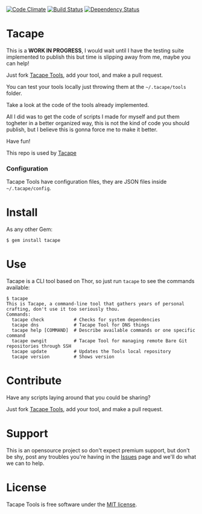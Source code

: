 [![Code Climate](https://codeclimate.com/github/lucasmartins/tacape.png)](https://codeclimate.com/github/lucasmartins/tacape) [![Build Status](https://secure.travis-ci.org/lucasmartins/tacape.png?branch=master)](https://travis-ci.org/lucasmartins/tacape) [![Dependency Status](https://gemnasium.com/lucasmartins/tacape.png)](https://gemnasium.com/lucasmartins/tacape)

Tacape
======

This is a **WORK IN PROGRESS**, I would wait until I have the testing suite implemented to publish this but time is slipping away from me, maybe you can help!

Just fork [Tacape Tools](https://github.com/lucasmartins/tacape-tools), add your tool, and make a pull request.

You can test your tools locally just throwing them at the `~/.tacape/tools` folder.

Take a look at the code of the tools already implemented.

All I did was to get the code of scripts I made for myself and put them togheter in a better organized way, this is not the kind of code you should publish, but I believe this is gonna force me to make it better.

Have fun!

This repo is used by [Tacape](https://github.com/lucasmartins/tacape)

### Configuration
Tacape Tools have configuration files, they are JSON files inside `~/.tacape/config`.

Install
=======

As any other Gem:

`$ gem install tacape`

Use
===

Tacape is a CLI tool based on Thor, so just run `tacape` to see the commands available:

```
$ tacape
This is Tacape, a command-line tool that gathers years of personal crafting, don't use it too seriously thou.
Commands:
  tacape check           # Checks for system dependencies
  tacape dns             # Tacape Tool for DNS things
  tacape help [COMMAND]  # Describe available commands or one specific command
  tacape owngit          # Tacape Tool for managing remote Bare Git repositories through SSH
  tacape update          # Updates the Tools local repository
  tacape version         # Shows version
```

Contribute
==========

Have any scripts laying around that you could be sharing? 

Just fork [Tacape Tools](https://github.com/lucasmartins/tacape-tools), add your tool, and make a pull request.

Support
=======

This is an opensource project so don't expect premium support, but don't be shy, post any troubles you're having in the [Issues](https://github.com/lucasmartins/tacape/issues) page and we'll do what we can to help.

License
=======

Tacape Tools is free software under the [MIT license](http://lucasmartins.mit-license.org).